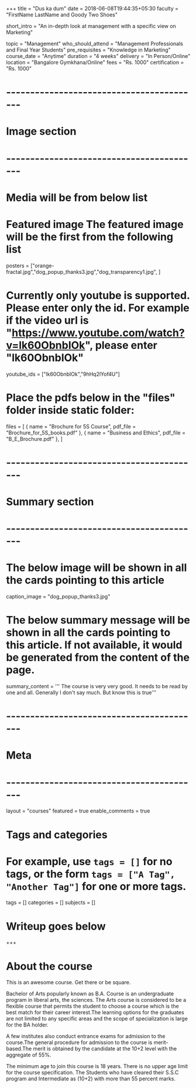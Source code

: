 +++
title = "Dus ka dum"
date = 2018-06-08T19:44:35+05:30
faculty = "FirstName LastName and Goody Two Shoes"

short_intro = "An in-depth look at management with a specific view on Marketing"


topic = "Management"
who_should_attend = "Management Professionals and Final Year Students"
pre_requisites = "Knowledge in Marketing"
course_date = "Anytime"
duration = "4 weeks"
delivery = "In Person/Online"
location = "Bangalore Gymkhana/Online"
fees = "Rs. 1000"
certification = "Rs. 1000"

# -----------------------------------------
# Image section
# -----------------------------------------

# Media will be from below list
# Featured image The featured image will be the first from the following list
posters = ["orange-fractal.jpg","dog_popup_thanks3.jpg","dog_transparency1.jpg", ]

# Currently only youtube is supported. Please enter only the id. For example if the video url is "https://www.youtube.com/watch?v=lk60ObnbIOk", please enter "lk60ObnbIOk"
youtube_ids = ["lk60ObnbIOk","9hHq2lYof4U"]

# Place the pdfs below in the "files" folder inside static folder:
files = [
    { name = "Brochure for 5S Course", pdf_file = "Brochure_for_5S_books.pdf" },
    { name = "Business and Ethics", pdf_file = "B_E_Brochure.pdf" },
]
# -----------------------------------------
# Summary section
# -----------------------------------------

# The below image will be shown in all the cards pointing to this article
caption_image = "dog_popup_thanks3.jpg"
# The below summary message will be shown in all the cards pointing to this article. If not available, it would be generated from the content of the page.
summary_content = '''
The course is very very good. It needs to be read by one and all.
Generally I don't say much. But know this is true'''


# -----------------------------------------
# Meta
# -----------------------------------------

layout = "courses"
featured = true
enable_comments = true

# Tags and categories
# For example, use `tags = []` for no tags, or the form `tags = ["A Tag", "Another Tag"]` for one or more tags.
tags = []
categories = []
subjects = []

# Writeup goes below
+++
# About the course

This is an awesome course. Get there or be square.

Bachelor of Arts popularly known as B.A. Course is an undergraduate program in liberal arts, the sciences. The Arts course is considered to be a flexible course that permits the student to choose a course which is the best match for their career interest.The learning options for the graduates are not limited to any specific areas and the scope of specialization is large for the BA holder.

A few institutes also conduct entrance exams for admission to the course.The general procedure for admission to the course is merit- based.The merit is obtained by the candidate at the 10+2 level with the aggregate of 55%.

The minimum age to join this course is 18 years. There is no upper age limit for the course specification. The Students who have cleared their S.S.C program and Intermediate as  (10+2) with more than 55 percent marks.



